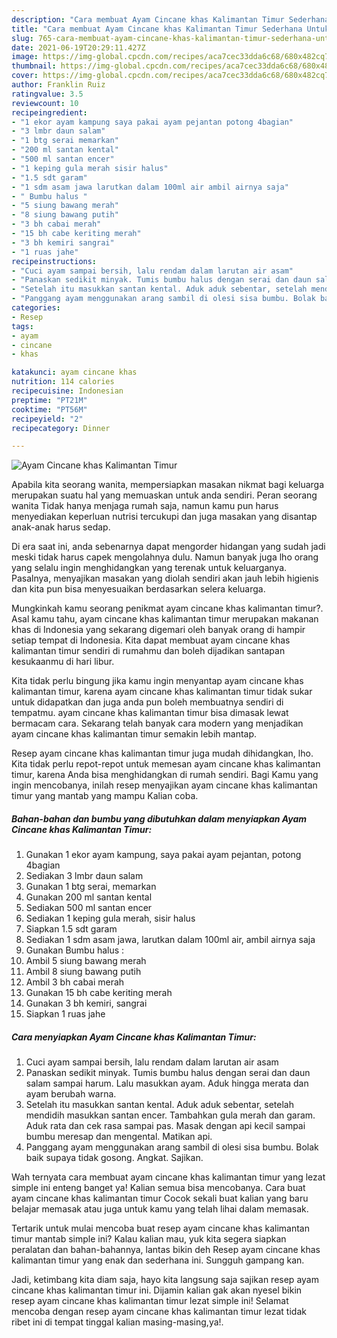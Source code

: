 ```yaml
---
description: "Cara membuat Ayam Cincane khas Kalimantan Timur Sederhana Untuk Jualan"
title: "Cara membuat Ayam Cincane khas Kalimantan Timur Sederhana Untuk Jualan"
slug: 765-cara-membuat-ayam-cincane-khas-kalimantan-timur-sederhana-untuk-jualan
date: 2021-06-19T20:29:11.427Z
image: https://img-global.cpcdn.com/recipes/aca7cec33dda6c68/680x482cq70/ayam-cincane-khas-kalimantan-timur-foto-resep-utama.jpg
thumbnail: https://img-global.cpcdn.com/recipes/aca7cec33dda6c68/680x482cq70/ayam-cincane-khas-kalimantan-timur-foto-resep-utama.jpg
cover: https://img-global.cpcdn.com/recipes/aca7cec33dda6c68/680x482cq70/ayam-cincane-khas-kalimantan-timur-foto-resep-utama.jpg
author: Franklin Ruiz
ratingvalue: 3.5
reviewcount: 10
recipeingredient:
- "1 ekor ayam kampung saya pakai ayam pejantan potong 4bagian"
- "3 lmbr daun salam"
- "1 btg serai memarkan"
- "200 ml santan kental"
- "500 ml santan encer"
- "1 keping gula merah sisir halus"
- "1.5 sdt garam"
- "1 sdm asam jawa larutkan dalam 100ml air ambil airnya saja"
- " Bumbu halus "
- "5 siung bawang merah"
- "8 siung bawang putih"
- "3 bh cabai merah"
- "15 bh cabe keriting merah"
- "3 bh kemiri sangrai"
- "1 ruas jahe"
recipeinstructions:
- "Cuci ayam sampai bersih, lalu rendam dalam larutan air asam"
- "Panaskan sedikit minyak. Tumis bumbu halus dengan serai dan daun salam sampai harum. Lalu masukkan ayam. Aduk hingga merata dan ayam berubah warna."
- "Setelah itu masukkan santan kental. Aduk aduk sebentar, setelah mendidih masukkan santan encer. Tambahkan gula merah dan garam. Aduk rata dan cek rasa sampai pas. Masak dengan api kecil sampai bumbu meresap dan mengental. Matikan api."
- "Panggang ayam menggunakan arang sambil di olesi sisa bumbu. Bolak baik supaya tidak gosong. Angkat. Sajikan."
categories:
- Resep
tags:
- ayam
- cincane
- khas

katakunci: ayam cincane khas 
nutrition: 114 calories
recipecuisine: Indonesian
preptime: "PT21M"
cooktime: "PT56M"
recipeyield: "2"
recipecategory: Dinner

---
```



![Ayam Cincane khas Kalimantan Timur](https://img-global.cpcdn.com/recipes/aca7cec33dda6c68/680x482cq70/ayam-cincane-khas-kalimantan-timur-foto-resep-utama.jpg)

Apabila kita seorang wanita, mempersiapkan masakan nikmat bagi keluarga merupakan suatu hal yang memuaskan untuk anda sendiri. Peran seorang  wanita Tidak hanya menjaga rumah saja, namun kamu pun harus menyediakan keperluan nutrisi tercukupi dan juga masakan yang disantap anak-anak harus sedap.

Di era  saat ini, anda sebenarnya dapat mengorder hidangan yang sudah jadi meski tidak harus capek mengolahnya dulu. Namun banyak juga lho orang yang selalu ingin menghidangkan yang terenak untuk keluarganya. Pasalnya, menyajikan masakan yang diolah sendiri akan jauh lebih higienis dan kita pun bisa menyesuaikan berdasarkan selera keluarga. 



Mungkinkah kamu seorang penikmat ayam cincane khas kalimantan timur?. Asal kamu tahu, ayam cincane khas kalimantan timur merupakan makanan khas di Indonesia yang sekarang digemari oleh banyak orang di hampir setiap tempat di Indonesia. Kita dapat membuat ayam cincane khas kalimantan timur sendiri di rumahmu dan boleh dijadikan santapan kesukaanmu di hari libur.

Kita tidak perlu bingung jika kamu ingin menyantap ayam cincane khas kalimantan timur, karena ayam cincane khas kalimantan timur tidak sukar untuk didapatkan dan juga anda pun boleh membuatnya sendiri di tempatmu. ayam cincane khas kalimantan timur bisa dimasak lewat bermacam cara. Sekarang telah banyak cara modern yang menjadikan ayam cincane khas kalimantan timur semakin lebih mantap.

Resep ayam cincane khas kalimantan timur juga mudah dihidangkan, lho. Kita tidak perlu repot-repot untuk memesan ayam cincane khas kalimantan timur, karena Anda bisa menghidangkan di rumah sendiri. Bagi Kamu yang ingin mencobanya, inilah resep menyajikan ayam cincane khas kalimantan timur yang mantab yang mampu Kalian coba.

<!--inarticleads1-->

##### Bahan-bahan dan bumbu yang dibutuhkan dalam menyiapkan Ayam Cincane khas Kalimantan Timur:

1. Gunakan 1 ekor ayam kampung, saya pakai ayam pejantan, potong 4bagian
1. Sediakan 3 lmbr daun salam
1. Gunakan 1 btg serai, memarkan
1. Gunakan 200 ml santan kental
1. Sediakan 500 ml santan encer
1. Sediakan 1 keping gula merah, sisir halus
1. Siapkan 1.5 sdt garam
1. Sediakan 1 sdm asam jawa, larutkan dalam 100ml air, ambil airnya saja
1. Gunakan  Bumbu halus :
1. Ambil 5 siung bawang merah
1. Ambil 8 siung bawang putih
1. Ambil 3 bh cabai merah
1. Gunakan 15 bh cabe keriting merah
1. Gunakan 3 bh kemiri, sangrai
1. Siapkan 1 ruas jahe




<!--inarticleads2-->

##### Cara menyiapkan Ayam Cincane khas Kalimantan Timur:

1. Cuci ayam sampai bersih, lalu rendam dalam larutan air asam
1. Panaskan sedikit minyak. Tumis bumbu halus dengan serai dan daun salam sampai harum. Lalu masukkan ayam. Aduk hingga merata dan ayam berubah warna.
1. Setelah itu masukkan santan kental. Aduk aduk sebentar, setelah mendidih masukkan santan encer. Tambahkan gula merah dan garam. Aduk rata dan cek rasa sampai pas. Masak dengan api kecil sampai bumbu meresap dan mengental. Matikan api.
1. Panggang ayam menggunakan arang sambil di olesi sisa bumbu. Bolak baik supaya tidak gosong. Angkat. Sajikan.




Wah ternyata cara membuat ayam cincane khas kalimantan timur yang lezat simple ini enteng banget ya! Kalian semua bisa mencobanya. Cara buat ayam cincane khas kalimantan timur Cocok sekali buat kalian yang baru belajar memasak atau juga untuk kamu yang telah lihai dalam memasak.

Tertarik untuk mulai mencoba buat resep ayam cincane khas kalimantan timur mantab simple ini? Kalau kalian mau, yuk kita segera siapkan peralatan dan bahan-bahannya, lantas bikin deh Resep ayam cincane khas kalimantan timur yang enak dan sederhana ini. Sungguh gampang kan. 

Jadi, ketimbang kita diam saja, hayo kita langsung saja sajikan resep ayam cincane khas kalimantan timur ini. Dijamin kalian gak akan nyesel bikin resep ayam cincane khas kalimantan timur lezat simple ini! Selamat mencoba dengan resep ayam cincane khas kalimantan timur lezat tidak ribet ini di tempat tinggal kalian masing-masing,ya!.


